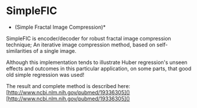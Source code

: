 SimpleFIC
=========

* (Simple Fractal Image Compression)*

SimpleFIC is encoder/decoder for robust fractal image compression technique; An iterative image compression method, based on self-similarities of a single image.

Although this implementation tends to illustrate Huber regression's unseen effects and outcomes in this particular application, on some parts, that good old simple regression was used!

The result and complete method is described here: [http://www.ncbi.nlm.nih.gov/pubmed/19336305]()[http://www.ncbi.nlm.nih.gov/pubmed/19336305]()
